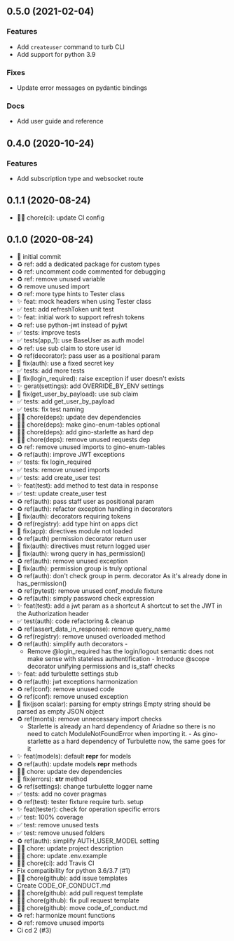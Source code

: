 ## 0.5.0 (2021-02-04)
### Features
- Add `createuser` command to turb CLI
- Add support for python 3.9

### Fixes
- Update error messages on pydantic bindings

### Docs
- Add user guide and reference

## 0.4.0 (2020-10-24)
### Features
- Add subscription type and websocket route

## 0.1.1 (2020-08-24)
- 👷‍♂️ chore(ci): update CI config

## 0.1.0 (2020-08-24)
- 🎉 initial commit
- ♻️ ref: add a dedicated package for custom types
- ♻️ ref: uncomment code commented for debugging
- ♻️ ref: remove unused variable
- ♻️ remove unused import
- ♻️ ref: more type hints to Tester class
- ✨ feat: mock headers when using Tester class
- ✅ test: add refreshToken unit test
- ✨ feat: initial work to support refresh tokens
- ♻️ ref: use python-jwt instead of pyjwt
- ✅ tests: improve tests
- ✅ tests(app_1): use BaseUser as auth model
- ♻️ ref: use sub claim to store user id
- ♻️ ref(decorator): pass user as a positional param
- 🐛 fix(auth): use a fixed secret key
- ✅ tests: add more tests
- 🐛 fix(login_required): raise exception if user doesn't exists
- ✨ gerat(settings): add OVERRIDE_BY_ENV settings
- 🐛 fix(get_user_by_payload): use sub claim
- ✅ tests: add get_user_by_payload
- ✅ tests: fix test naming
- 👷‍♂️ chore(deps): update dev dependencies
- 👷‍♂️ chore(deps): make gino-enum-tables optional
- 👷‍♂️ chore(deps): add gino-starlette as hard dep
- 👷‍♂️ chore(deps): remove unused requests dep
- ♻️ ref: remove unused imports to gino-enum-tables
- ♻️ ref(auth): improve JWT exceptions
- ✅ tests: fix login_required
- ✅ tests: remove unused imports
- ✅ tests: add create_user test
- ✨ feat(test): add method to test data in response
- ✅ test: update create_user test
- ♻️ ref(auth): pass staff user as positional param
- ♻️ ref(auth): refactor exception handling in decorators
- 🐛 fix(auth): decorators requiring tokens
- ♻️ ref(registry): add type hint on apps dict
- 🐛 fix(app): directives module not loaded
- ♻️ ref(auth) permission decorator return user
- 🐛 fix(auth): directives must return logged user
- 🐛 fix(auth): wrong query in has_permission()
- ♻️ ref(auth): remove unused exception
- 🐛 fix(auth): permission group is truly optional
- ♻️ ref(auth): don't check group in perm. decorator As it's already done in has_permission()
- ♻️ ref(pytest): remove unused conf_module fixture
- ♻️ ref(auth): simply password check expression
- ✨ feat(test): add a jwt param as a shortcut A shortcut to set the JWT in the Authorization header
- ✅ test(auth): code refactoring & cleanup
- ♻️ ref(assert_data_in_response): remove query_name
- ♻️ ref(registry): remove unused overloaded method
- ♻️ ref(auth): simplify auth decorators -
  - Remove @login_required has the login/logout semantic does not make sense with stateless authentification - Introduce @scope decorator unifying permissions and is_staff checks
- ✨ feat: add turbulette settings stub
- ♻️ ref(auth): jwt exceptions harmonization
- ♻️ ref(conf): remove unused code
- ♻️ ref(conf): remove unused exception
- 🐛 fix(json scalar): parsing for empty strings Empty string should be parsed as empty JSON object
- ♻️ ref(monts): remove unnecessary import checks
  - Starlette is already an hard dependency of Ariadne so there is no need to catch ModuleNotFoundError when importing it. - As gino-starlette as a hard dependency of Turbulette now, the same goes for it
- ✨ feat(models): default __repr__ for models
- ♻️ ref(auth): update models __repr__ methods
- 👷‍♂️ chore: update dev dependencies
- 🐛 fix(errors): __str__ method
- ♻️ ref(settings): change turbulette logger name
- ✅ tests: add no cover pragmas
- ♻️ ref(test): tester fixture require turb. setup
- ✨ feat(tester): check for operation specific errors
- ✅ test: 100% coverage
- ✅ test: remove unused tests
- ✅ test: remove unused folders
- ♻️ ref(auth): simplify AUTH_USER_MODEL setting
- 👷‍♂️ chore: update project description
- 👷‍♂️ chore: update .env.example
- 👷‍♂️ chore(ci): add Travis CI
- Fix compatibility for python 3.6/3.7 (#1)
- 👷‍♂️ chore(github): add issue templates
- Create CODE_OF_CONDUCT.md
- 👷‍♂️ chore(github): add pull request template
- 👷‍♂️ chore(github): fix pull request template
- 👷‍♂️ chore(github): move code_of_conduct.md
- ♻️ ref: harmonize mount functions
- ♻️ ref: remove unused imports
- Ci cd 2 (#3)
